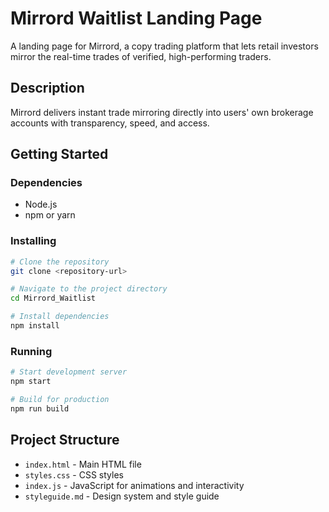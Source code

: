 # Mirrord Waitlist Landing Page

A landing page for Mirrord, a copy trading platform that lets retail investors mirror the real-time trades of verified, high-performing traders.

## Description

Mirrord delivers instant trade mirroring directly into users' own brokerage accounts with transparency, speed, and access.

## Getting Started

### Dependencies

- Node.js
- npm or yarn

### Installing

```bash
# Clone the repository
git clone <repository-url>

# Navigate to the project directory
cd Mirrord_Waitlist

# Install dependencies
npm install
```

### Running

```bash
# Start development server
npm start

# Build for production
npm run build
```

## Project Structure

- `index.html` - Main HTML file
- `styles.css` - CSS styles
- `index.js` - JavaScript for animations and interactivity
- `styleguide.md` - Design system and style guide